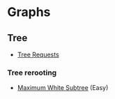 # Graphs

## Tree
- [Tree Requests](https://codeforces.com/problemset/problem/570/D)
### Tree rerooting
- [Maximum White Subtree](https://codeforces.com/contest/1324/problem/F) (Easy)
